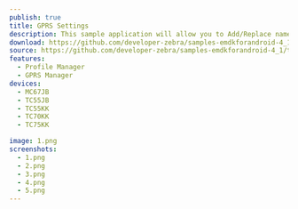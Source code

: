 ```yaml
---
publish: true
title: GPRS Settings
description: This sample application will allow you to Add/Replace named APN and remove existing named APN.
download: https://github.com/developer-zebra/samples-emdkforandroid-4_1/archive/ProfileGprsMgrSample1.zip
source: https://github.com/developer-zebra/samples-emdkforandroid-4_1/tree/ProfileGprsMgrSample1
features: 
  - Profile Manager
  - GPRS Manager
devices: 
  - MC67JB
  - TC55JB
  - TC55KK
  - TC70KK
  - TC75KK

image: 1.png
screenshots: 
  - 1.png
  - 2.png
  - 3.png
  - 4.png
  - 5.png 
---
```



